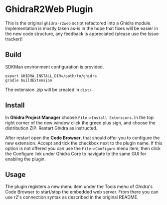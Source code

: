 GhidraR2Web Plugin
==================

This is the original `ghidra-r2web` script refactored into a Ghidra module. Implementation is mostly taken as-is in the hope that fixes will be easier in the new code structure, any feedback is appreciated (please use the Issue tracker)!


Build
-----

SDKMan environment configuration is provided.

```
export GHIDRA_INSTALL_DIR=/path/to/ghidra
gradle buildExtension
```

The extension .zip will be created in `dist/`.


Install
-------

In **Ghidra Project Manager** choose `File->Install Extensions`. In the top right corner of the new window click the green plus sign, and choose the distribution ZIP. Restart Ghidra as instructed.

After restart open the **Code Browser**, that should offer you to configure the new extension. Accept and tick the checkbox next to the plugin name. If this option is not offered you can use the `File->Configure` menu item, then click the Configure link under Ghidra Core to navigate to the same GUI for enabling the plugin.


Usage
-----

The plugin registers a new menu item under the Tools menu of Ghidra's Code Browser to start/stop the embedded web server. From there you can use r2's connection syntax as described in the original README. 

